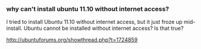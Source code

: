 ### why can't install ubuntu 11.10 without internet access?

I tried to install Ubuntu 11.10 without internet access, but it just froze up
mid-install. Ubuntu cannot be installed without internet access? Is that true?

http://ubuntuforums.org/showthread.php?t=1724859





